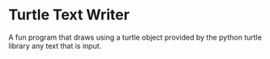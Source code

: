 # Turtle Text Writer

A fun program that draws using a turtle object provided by the python turtle library any text that is input.

